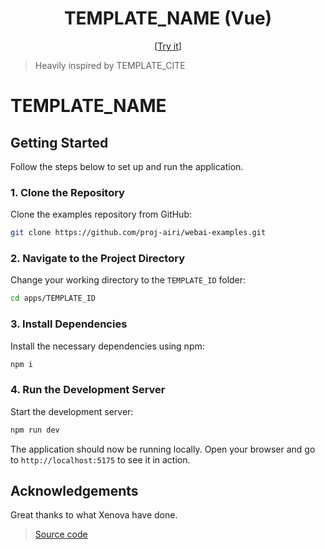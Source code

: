 <h1 align="center">TEMPLATE_NAME (Vue)</h1>

<p align="center">
  [<a href="https://TEMPLATE_ID-vue.netlify.app/">Try it</a>]
</p>

> Heavily inspired by TEMPLATE_CITE

# TEMPLATE_NAME

## Getting Started

Follow the steps below to set up and run the application.

### 1. Clone the Repository

Clone the examples repository from GitHub:

```sh
git clone https://github.com/proj-airi/webai-examples.git
```

### 2. Navigate to the Project Directory

Change your working directory to the `TEMPLATE_ID` folder:

```sh
cd apps/TEMPLATE_ID
```

### 3. Install Dependencies

Install the necessary dependencies using npm:

```sh
npm i
```

### 4. Run the Development Server

Start the development server:

```sh
npm run dev
```

The application should now be running locally. Open your browser and go to `http://localhost:5175` to see it in action.

## Acknowledgements

Great thanks to what Xenova have done.

> [Source code](TEMPLATE_CITE)
